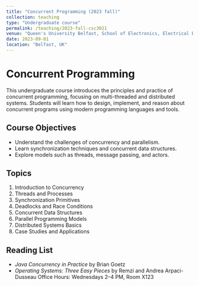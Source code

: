 ```yaml
---
title: "Concurrent Programming (2023 fall)"
collection: teaching
type: "Undergraduate course"
permalink: /teaching/2023-fall-csc3021
venue: "Queen's University Belfast, School of Electronics, Electrical Engineering and Computer Science"
date: 2023-09-01
location: "Belfast, UK"
---
```


# Concurrent Programming

This undergraduate course introduces the principles and practice of concurrent programming, focusing on multi-threaded and distributed systems. Students will learn how to design, implement, and reason about concurrent programs using modern programming languages and tools.

## Course Objectives

- Understand the challenges of concurrency and parallelism.
- Learn synchronization techniques and concurrent data structures.
- Explore models such as threads, message passing, and actors.

## Topics

1. Introduction to Concurrency
2. Threads and Processes
3. Synchronization Primitives
4. Deadlocks and Race Conditions
5. Concurrent Data Structures
6. Parallel Programming Models
7. Distributed Systems Basics
8. Case Studies and Applications

## Reading List

- *Java Concurrency in Practice* by Brian Goetz
- *Operating Systems: Three Easy Pieces* by Remzi and Andrea Arpaci-Dusseau
Office Hours: Wednesdays 2–4 PM, Room X123

